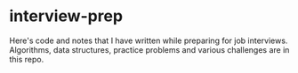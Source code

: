 # interview-prep
Here's code and notes that I have written while preparing for job interviews. Algorithms, data structures, practice problems and various challenges are in this repo.
